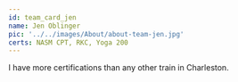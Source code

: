 ```yaml
---
id: team_card_jen
name: Jen Oblinger
pic: '../../images/About/about-team-jen.jpg'
certs: NASM CPT, RKC, Yoga 200
---
```


I have more certifications than any other train in Charleston.
